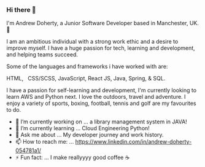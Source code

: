 ### Hi there 👋

I'm Andrew Doherty, a Junior Software Developer based in Manchester, UK. 🏡

I am an ambitious individual with a strong work ethic and a desire to improve myself. I have a huge passion for tech, learning and development, and helping teams succeed.

Some of the languages and frameworks i have worked with are:

HTML,  
CSS/SCSS,
JavaScript,
React JS,
Java,
Spring,
& SQL.

I have a passion for self-learning and development, I'm currently looking to learn AWS and Python next. I love the outdoors, travel and adventure. I enjoy a variety of sports, boxing, football, tennis and golf are my favourites to do.

- 🔭 I’m currently working on ... a library management system in JAVA!
- 🌱 I’m currently learning ... Cloud Engineering Python!
- 💬 Ask me about ... My developer journey and work history.
- 📫 How to reach me: ... https://www.linkedin.com/in/andrew-doherty-054781a1/
- ⚡ Fun fact: ... I make reallyyyy good coffee ☕


<!--
**andrewdohertyy/andrewdohertyy** is a ✨ _special_ ✨ repository because its `README.md` (this file) appears on your GitHub profile.

Here are some ideas to get you started:

- 🔭 I’m currently working on ... a library management system in JAVA
- 🌱 I’m currently learning ... Python!
- 👯 I’m looking to collaborate on ...
- 🤔 I’m looking for help with ...
- 💬 Ask me about ... My developer journey, work history and my favourite languages.
- 📫 How to reach me: ... https://www.linkedin.com/in/andrew-doherty-054781a1/
- 😄 Pronouns: ... He/Him
- ⚡ Fun fact: ... I make reallyyyy good coffee ☕️
-->
